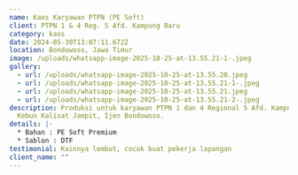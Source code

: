 ```yaml
---
name: Kaos Karyawan PTPN (PE Soft)
client: PTPN 1 & 4 Reg. 5 Afd. Kampung Baru
category: kaos
date: 2024-05-30T13:07:11.672Z
location: Bondowoso, Jawa Timur
image: /uploads/whatsapp-image-2025-10-25-at-13.55.21-1-.jpeg
gallery:
  - url: /uploads/whatsapp-image-2025-10-25-at-13.55.20.jpeg
  - url: /uploads/whatsapp-image-2025-10-25-at-13.55.21-1-.jpeg
  - url: /uploads/whatsapp-image-2025-10-25-at-13.55.21.jpeg
  - url: /uploads/whatsapp-image-2025-10-25-at-13.55.21-2-.jpeg
description: P﻿roduksi untuk karyawan PTPN 1 dan 4 Regional 5 Afd. Kampung Baru
  Kebun Kalisat Jampit, Ijen Bondowoso.
details: |-
  * B﻿ahan : PE Soft Premium
  * S﻿ablon : DTF
testimonial: Kainnya lembut, cocok buat pekerja lapangan
client_name: ""
---
```

